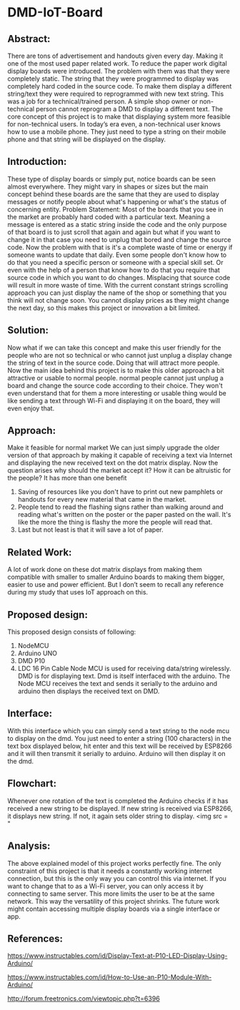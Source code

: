 # DMD-IoT-Board

## Abstract:
There are tons of advertisement and handouts given every day. Making it one of the most used paper related work. To reduce the paper work digital display boards were introduced. The problem with them was that they were completely static. The string that they were programmed to display was completely hard coded in the source code. To make them display a different string/text they were required to reprogrammed with new text string. This was a job for a technical/trained person. A simple shop owner or non-technical person cannot reprogram a DMD to display a different text. The core concept of this project is to make that displaying system more feasible for non-technical users. In today’s era even, a non-technical user knows how to use a mobile phone. They just need to type a string on their mobile phone and that string will be displayed on the display.
 
## Introduction: 
These type of display boards or simply put, notice boards can be seen almost everywhere. They might vary in shapes or sizes but the main concept behind these boards are the same that they are used to display messages or notify people about what's happening or what's the status of concerning entity.
Problem Statement:
Most of the boards that you see in the market are probably hard coded with a particular text. Meaning a message is entered as a static string inside the code and the only purpose of that board is to just scroll that again and again but what if you want to change it in that case you need to unplug that bored and change the source code. Now the problem with that is it's a complete waste of time or energy if someone wants to update that daily. Even some people don't know how to do that you need a specific person or someone with a special skill set. Or even with the help of a person that know how to do that you require that source code in which you want to do changes.  Misplacing that source code will result in more waste of time. With the current constant strings scrolling approach you can just display the name of the shop or something that you think will not change soon. You cannot display prices as they might change the next day, so this makes this project or innovation a bit limited. 
## Solution:
Now what if we can take this concept and make this user friendly for the people who are not so technical or who cannot just unplug a display change the string of text in the source code. Doing that will attract more people. Now the main idea behind this project is to make this older approach a bit attractive or usable to normal people. normal people cannot just unplug a board and change the source code according to their choice. They won't even understand that for them a more interesting or usable thing would be like sending a text through Wi-Fi and displaying it on the board, they will even enjoy that.
## Approach:
Make it feasible for normal market We can just simply upgrade the older version of that approach by making it capable of receiving a text via Internet and displaying the new received text on the dot matrix display. 
Now the question arises why should the market accept it? How it can be altruistic for the people? It has more than one benefit 
1. Saving of resources like you don't have to print out new pamphlets or handouts for every new material that came in the market.
2. People tend to read the flashing signs rather than walking around and reading what's written on the poster or the paper pasted on the wall. It's like the more the thing is flashy the more the people will read that.
3. Last but not least is that it will save a lot of paper.
## Related Work:
A lot of work done on these dot matrix displays from making them compatible with smaller to smaller Arduino boards to making them bigger, easier to use and power efficient. But I don’t seem to recall any reference during my study that uses IoT approach on this. 
## Proposed design:
This proposed design consists of following:
1.	NodeMCU
2.	Arduino UNO
3.	DMD P10
4.	LDC 16 Pin Cable
Node MCU is used for receiving data/string wirelessly. DMD is for displaying text. Dmd is itself interfaced with the arduino. The Node MCU receives the text and sends it serially to the arduino and arduino then displays the received text on DMD.
## Interface:
With this interface which you can simply send a text string to the node mcu to display on the dmd. You just need to enter a string (100 characters)  in the text box displayed below, hit enter and this text will be received by ESP8266 and it will then transmit it serially to arduino. Arduino will then display it on the dmd.
 
## Flowchart:
Whenever one rotation of the text is completed the Arduino checks if it has received a new string to be displayed. If new string is received via ESP8266, it displays new string. If not, it again sets older string to display.
<img src = " 

## Analysis:
The above explained model of this project works perfectly fine. The only constraint of this project is that it needs a constantly working internet connection, but this is the only way you can control this via internet. If you want to change that to as a Wi-Fi server, you can only access it by connecting to same server. This more limits the user to be at the same network. This way the versatility of this project shrinks. The future work might contain accessing multiple display boards via a single interface or app. 

## References:
https://www.instructables.com/id/Display-Text-at-P10-LED-Display-Using-Arduino/

https://www.instructables.com/id/How-to-Use-an-P10-Module-With-Arduino/

http://forum.freetronics.com/viewtopic.php?t=6396
